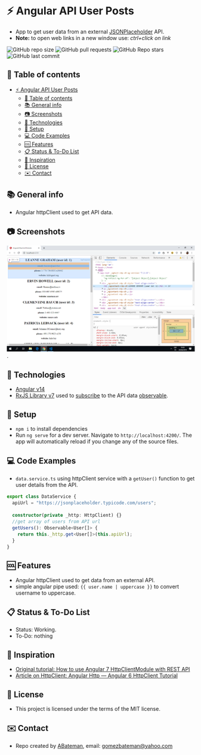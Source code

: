 # :zap: Angular API User Posts

* App to get user data from an external [JSONPlaceholder](https://jsonplaceholder.typicode.com) API.
* **Note:** to open web links in a new window use: _ctrl+click on link_

![GitHub repo size](https://img.shields.io/github/repo-size/AndrewJBateman/angular-httpclient-module?style=plastic)
![GitHub pull requests](https://img.shields.io/github/issues-pr/AndrewJBateman/angular-httpclient-module?style=plastic)
![GitHub Repo stars](https://img.shields.io/github/stars/AndrewJBateman/angular-httpclient-module?style=plastic)
![GitHub last commit](https://img.shields.io/github/last-commit/AndrewJBateman/angular-httpclient-module?style=plastic)

## :page_facing_up: Table of contents

* [:zap: Angular API User Posts](#zap-angular-api-user-posts)
  * [:page_facing_up: Table of contents](#page_facing_up-table-of-contents)
  * [:books: General info](#books-general-info)
  * [:camera: Screenshots](#camera-screenshots)
  * [:signal_strength: Technologies](#signal_strength-technologies)
  * [:floppy_disk: Setup](#floppy_disk-setup)
  * [:computer: Code Examples](#computer-code-examples)
  * [:cool: Features](#cool-features)
  * [:clipboard: Status & To-Do List](#clipboard-status--to-do-list)
  * [:clap: Inspiration](#clap-inspiration)
  * [:file_folder: License](#file_folder-license)
  * [:envelope: Contact](#envelope-contact)

## :books: General info

* Angular httpClient used to get API data.

## :camera: Screenshots

![Example screenshot](./img/users.png).

## :signal_strength: Technologies

* [Angular v14](https://angular.io/)
* [RxJS Library v7](https://angular.io/guide/rx-library) used to [subscribe](http://reactivex.io/documentation/operators/subscribe.html) to the API data [observable](http://reactivex.io/documentation/observable.html).

## :floppy_disk: Setup

* `npm i` to install dependencies
* Run `ng serve` for a dev server. Navigate to `http://localhost:4200/`. The app will automatically reload if you change any of the source files.

## :computer: Code Examples

* `data.service.ts` using httpClient service with a `getUser()` function to get user details from the API.

```typescript
export class DataService {
  apiUrl = "https://jsonplaceholder.typicode.com/users";

  constructor(private _http: HttpClient) {}
  //get array of users from API url
  getUsers(): Observable<User[]> {
    return this._http.get<User[]>(this.apiUrl);
  }
}
```

## :cool: Features

* Angular httpClient used to get data from an external API.
* simple angular pipe used: `{{ user.name | uppercase }}` to convert username to uppercase.

## :clipboard: Status & To-Do List

* Status: Working.
* To-Do: nothing

## :clap: Inspiration

* [Original tutorial: How to use Angular 7 HttpClientModule with REST API](https://www.youtube.com/watch?v=yAT2HHusDDk)
* [Article on HttpClient: Angular Http — Angular 6 HttpClient Tutorial](https://www.techiediaries.com/angular-http-client/)

## :file_folder: License

* This project is licensed under the terms of the MIT license.

## :envelope: Contact

* Repo created by [ABateman](https://github.com/AndrewJBateman), email: gomezbateman@yahoo.com

